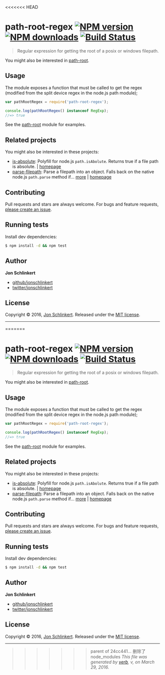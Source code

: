 <<<<<<< HEAD
# path-root-regex [![NPM version](https://img.shields.io/npm/v/path-root-regex.svg?style=flat)](https://www.npmjs.com/package/path-root-regex) [![NPM downloads](https://img.shields.io/npm/dm/path-root-regex.svg?style=flat)](https://npmjs.org/package/path-root-regex) [![Build Status](https://img.shields.io/travis/regexhq/path-root-regex.svg?style=flat)](https://travis-ci.org/regexhq/path-root-regex)

> Regular expression for getting the root of a posix or windows filepath.

You might also be interested in [path-root](https://github.com/jonschlinkert/path-root).

## Usage

The module exposes a function that must be called to get the regex (modified from the split device regex in the node.js path module);

```js
var pathRootRegex = require('path-root-regex');

console.log(pathRootRegex() instanceof RegExp);
//=> true
```

See the [path-root](https://github.com/jonschlinkert/path-root) module for examples.

## Related projects

You might also be interested in these projects:

* [is-absolute](https://www.npmjs.com/package/is-absolute): Polyfill for node.js `path.isAbolute`. Returns true if a file path is absolute. | [homepage](https://github.com/jonschlinkert/is-absolute)
* [parse-filepath](https://www.npmjs.com/package/parse-filepath): Parse a filepath into an object. Falls back on the native node.js `path.parse` method if… [more](https://www.npmjs.com/package/parse-filepath) | [homepage](https://github.com/jonschlinkert/parse-filepath)

## Contributing

Pull requests and stars are always welcome. For bugs and feature requests, [please create an issue](https://github.com/jonschlinkert/path-root-regex/issues/new).

## Running tests

Install dev dependencies:

```sh
$ npm install -d && npm test
```

## Author

**Jon Schlinkert**

* [github/jonschlinkert](https://github.com/jonschlinkert)
* [twitter/jonschlinkert](http://twitter.com/jonschlinkert)

## License

Copyright © 2016, [Jon Schlinkert](https://github.com/jonschlinkert).
Released under the [MIT license](https://github.com/regexhq/path-root-regex/blob/master/LICENSE).

***

=======
# path-root-regex [![NPM version](https://img.shields.io/npm/v/path-root-regex.svg?style=flat)](https://www.npmjs.com/package/path-root-regex) [![NPM downloads](https://img.shields.io/npm/dm/path-root-regex.svg?style=flat)](https://npmjs.org/package/path-root-regex) [![Build Status](https://img.shields.io/travis/regexhq/path-root-regex.svg?style=flat)](https://travis-ci.org/regexhq/path-root-regex)

> Regular expression for getting the root of a posix or windows filepath.

You might also be interested in [path-root](https://github.com/jonschlinkert/path-root).

## Usage

The module exposes a function that must be called to get the regex (modified from the split device regex in the node.js path module);

```js
var pathRootRegex = require('path-root-regex');

console.log(pathRootRegex() instanceof RegExp);
//=> true
```

See the [path-root](https://github.com/jonschlinkert/path-root) module for examples.

## Related projects

You might also be interested in these projects:

* [is-absolute](https://www.npmjs.com/package/is-absolute): Polyfill for node.js `path.isAbolute`. Returns true if a file path is absolute. | [homepage](https://github.com/jonschlinkert/is-absolute)
* [parse-filepath](https://www.npmjs.com/package/parse-filepath): Parse a filepath into an object. Falls back on the native node.js `path.parse` method if… [more](https://www.npmjs.com/package/parse-filepath) | [homepage](https://github.com/jonschlinkert/parse-filepath)

## Contributing

Pull requests and stars are always welcome. For bugs and feature requests, [please create an issue](https://github.com/jonschlinkert/path-root-regex/issues/new).

## Running tests

Install dev dependencies:

```sh
$ npm install -d && npm test
```

## Author

**Jon Schlinkert**

* [github/jonschlinkert](https://github.com/jonschlinkert)
* [twitter/jonschlinkert](http://twitter.com/jonschlinkert)

## License

Copyright © 2016, [Jon Schlinkert](https://github.com/jonschlinkert).
Released under the [MIT license](https://github.com/regexhq/path-root-regex/blob/master/LICENSE).

***

>>>>>>> parent of 24cc441... 删除了node_modules
_This file was generated by [verb](https://github.com/verbose/verb), v, on March 29, 2016._
